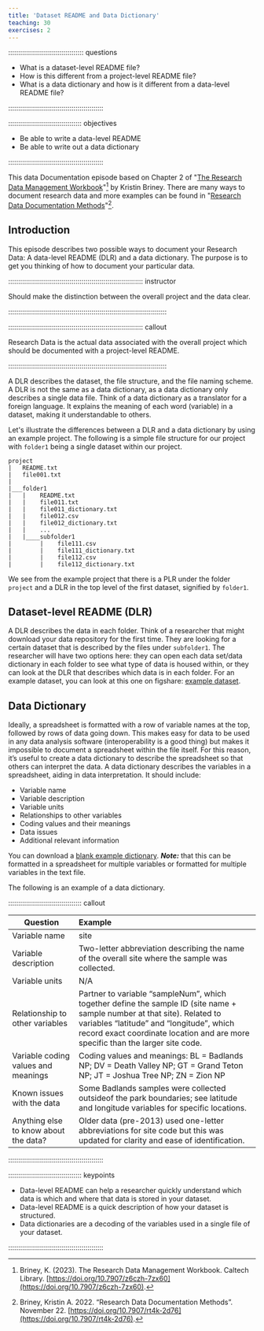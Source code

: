 ```yaml
---
title: 'Dataset README and Data Dictionary'
teaching: 30
exercises: 2
---
```


:::::::::::::::::::::::::::::::::::::: questions 

- What is a dataset-level README file?
- How is this different from a project-level README file?
- What is a data dictionary and how is it different from a data-level README file?

::::::::::::::::::::::::::::::::::::::::::::::::

::::::::::::::::::::::::::::::::::::: objectives

- Be able to write a data-level README
- Be able to write out a data dictionary

::::::::::::::::::::::::::::::::::::::::::::::::

This data Documentation episode based on Chapter 2 of "[The Research Data Management Workbook](https://doi.org/10.7907/z6czh-7zx60)"[^1] by Kristin Briney. There are many ways to document research data and more examples can be found in "[Research Data Documentation Methods](https://doi.org/10.7907/rt4k-2d76)"[^2].

## Introduction

This episode describes two possible ways to document your Research Data: A data-level README (DLR) and a data dictionary. The purpose is to get you thinking of how to document your particular data.

:::::::::::::::::::::::::::::::::::::::::::::::::::::::::::::::::::: instructor

Should make the distinction between the overall project and the data clear.

::::::::::::::::::::::::::::::::::::::::::::::::::::::::::::::::::::::::::::::::

:::::::::::::::::::::::::::::::::::::::::::::::::::::::::::::::::::: callout

Research Data is the actual data associated with the overall project which should be documented with a project-level README.

::::::::::::::::::::::::::::::::::::::::::::::::::::::::::::::::::::::::::::::::

A DLR describes the dataset, the file structure, and the file naming scheme. A DLR is not the same as a data dictionary, as a data dictionary only describes a single data file. Think of a data dictionary as a translator for a foreign language. It explains the meaning of each word (variable) in a dataset, making it understandable to others.

Let's illustrate the differences between a DLR and a data dictionary by using an example project. The following is a simple file structure for our project with ```folder1``` being a single dataset within our project.

```
project
|   README.txt
|   file001.txt
|
|___folder1
|   |    README.txt
|   |    file011.txt
|   |    file011_dictionary.txt
|   |    file012.csv
|   |    file012_dictionary.txt
|   |    ...
|   |____subfolder1
|        |    file111.csv
|        |    file111_dictionary.txt
|        |    file112.csv
|        |    file112_dictionary.txt
```

We see from the example project that there is a PLR under the folder ```project``` and a DLR in the top level of the first dataset, signified by ```folder1```.

## Dataset-level README (DLR)

A DLR describes the data in each folder. Think of a researcher that might download your data repository for the first time. They are looking for a certain dataset that is described by the files under ```subfolder1```. The researcher will have two options here: they can open each data set/data dictionary in each folder to see what type of data is housed within, or they can look at the DLR that describes which data is in each folder. For an example dataset, you can look at this one on figshare: [example dataset](https://doi.org/10.26021/canterburynz.25621830.v1).

## Data Dictionary

Ideally, a spreadsheet is formatted with a row of variable names at the top, followed by rows of data going down. This makes easy for data to be used in any data analysis software (interoperability is a good thing) but makes it impossible to document a spreadsheet within the file itself. For this reason, it’s useful to create a data dictionary to describe the spreadsheet so that others can interpret the data. A data dictionary describes the variables in a spreadsheet, aiding in data interpretation. It should include:

- Variable name
- Variable description
- Variable units
- Relationships to other variables
- Coding values and their meanings
- Data issues
- Additional relevant information

You can download a [blank example dictionary](files/Example_DD.txt). ***Note:*** that this can be 
formatted in a spreadsheet for multiple variables or formatted for multiple variables in the text file.

The following is an example of a data dictionary.

::::::::::::::::::::::::::::::::::::: callout 

| Question | Example |
| ------- | :------ |
| Variable name | site |
| Variable description | Two-letter abbreviation describing the name of the overall site where the sample was collected. |
| Variable units | N/A |
| Relationship to other variables | Partner to variable “sampleNum”, which together define the sample ID (site name + sample number at that site). Related to variables “latitude” and “longitude”, which record exact coordinate location and are more specific than the larger site code. |
| Variable coding values and meanings | Coding values and meanings: BL = Badlands NP; DV = Death Valley NP; GT = Grand Teton NP; JT = Joshua Tree NP; ZN = Zion NP |
| Known issues with the data | Some Badlands samples were collected outsideof the park boundaries; see latitude and longitude variables for specific locations. |
| Anything else to know about the data? | Older data (pre-2013) used one-letter abbreviations for site code but this was updated for clarity and ease of identification. |

::::::::::::::::::::::::::::::::::::::::::::::::

::::::::::::::::::::::::::::::::::::: keypoints 

- Data-level README can help a researcher quickly understand which data is which and
where that data is stored in your dataset.
- Data-level README is a quick description of how your dataset is structured.
- Data dictionaries are a decoding of the variables used in a single file of your
dataset.

::::::::::::::::::::::::::::::::::::::::::::::::

[^1]: Briney, K. (2023). The Research Data Management Workbook. Caltech Library. [https://doi.org/10.7907/z6czh-7zx60](https://doi.org/10.7907/z6czh-7zx60).

[^2]: Briney, Kristin A. 2022. “Research Data Documentation Methods”. November 22. [https://doi.org/10.7907/rt4k-2d76](https://doi.org/10.7907/rt4k-2d76).
